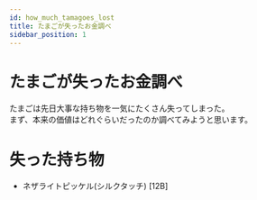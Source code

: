 ```yaml
---
id: how_much_tamagoes_lost
title: たまごが失ったお金調べ
sidebar_position: 1
---
```


# たまごが失ったお金調べ
たまごは先日大事な持ち物を一気にたくさん失ってしまった。  
まず、本来の価値はどれぐらいだったのか調べてみようと思います。

# 失った持ち物
 - ネザライトピッケル(シルクタッチ) [12B]